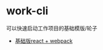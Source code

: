 # work-cli

可以快速启动工作项目的基础模版/轮子

- [基础版react + webpack](https://github.com/Singz72/work-cli/tree/master/react-simple-cli)
